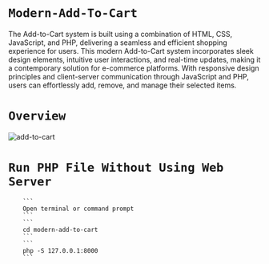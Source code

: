 ﻿# `Modern-Add-To-Cart`
The Add-to-Cart system is built using a combination of HTML, CSS, JavaScript, and PHP, delivering a seamless and efficient shopping experience for users. This modern Add-to-Cart system incorporates sleek design elements, intuitive user interactions, and real-time updates, making it a contemporary solution for e-commerce platforms. With responsive design principles and client-server communication through JavaScript and PHP, users can effortlessly add, remove, and manage their selected items. 

# `Overview`
![add-to-cart](https://github.com/HazmiHazim/Modern-Add-To-Cart-Web-Design/assets/120252568/056fe299-9d2f-4dde-ae0c-cd1f6022e8e4)

# `Run PHP File Without Using Web Server`
        ``` 
        Open terminal or command prompt
        ```
        ```
        cd modern-add-to-cart
        ```
        ```
        php -S 127.0.0.1:8000
        ```